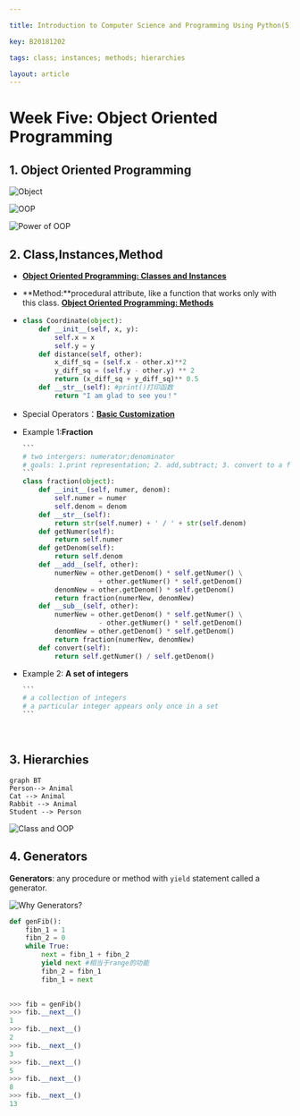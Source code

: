 ```yaml
---

title: Introduction to Computer Science and Programming Using Python(5)

key: B20181202

tags: class; instances; methods; hierarchies

layout: article
---
```


# Week Five: Object Oriented Programming

<!--more-->

## 1. Object Oriented Programming

![Object](https://suntarliarzn-1258316859.cos.ap-chongqing.myqcloud.com/object.jpg)

![OOP](https://suntarliarzn-1258316859.cos.ap-chongqing.myqcloud.com/oop.jpg)

![Power of OOP](https://suntarliarzn-1258316859.cos.ap-chongqing.myqcloud.com/power%20of%20oop.jpg)

## 2. Class,Instances,Method

- [**Object Oriented Programming: Classes and Instances**](https://courses.edx.org/courses/course-v1:MITx+6.00.1x+2T2018/discussion/forum/2208572aadd1aa385ed0023d71714e6fb8a71626/threads/5bb66b9fb41e6e084f000161)

- **Method:**procedural attribute, like a function that works only with this class. [**Object Oriented Programming: Methods**](https://courses.edx.org/courses/course-v1:MITx+6.00.1x+2T2018/discussion/forum/2208572aadd1aa385ed0023d71714e6fb8a71626/threads/5bb66d09fb45b2080c000167)

- ```python
  class Coordinate(object):
      def __init__(self, x, y):
          self.x = x
          self.y = y
      def distance(self, other):
          x_diff_sq = (self.x - other.x)**2
          y_diff_sq = (self.y - other.y) ** 2
          return (x_diff_sq + y_diff_sq)** 0.5
      def __str__(self): #print()打印函数
          return "I am glad to see you！"
  ```

- Special Operators：[**Basic Customization**](https://docs.python.org/3/reference/datamodel.html#basic-customization)

- Example 1:**Fraction**

  ```python
  ​```
  # two intergers: numerator;denominator
  # goals: 1.print representation; 2. add,subtract; 3. convert to a float
  ​```
  class fraction(object):
      def __init__(self, numer, denom):
          self.numer = numer
          self.denom = denom
      def __str__(self):
          return str(self.numer) + ' / ' + str(self.denom)
      def getNumer(self):
          return self.numer
      def getDenom(self):
          return self.denom
      def __add__(self, other):
          numerNew = other.getDenom() * self.getNumer() \
                     + other.getNumer() * self.getDenom()
          denomNew = other.getDenom() * self.getDenom()
          return fraction(numerNew, denomNew)
      def __sub__(self, other):
          numerNew = other.getDenom() * self.getNumer() \
                     - other.getNumer() * self.getDenom()
          denomNew = other.getDenom() * self.getDenom()
          return fraction(numerNew, denomNew)
      def convert(self):
          return self.getNumer() / self.getDenom()
  ```

- Example 2: **A set of integers**

  ```python
  ​```
  # a collection of integers
  # a particular integer appears only once in a set
  ​```
  
  ```



​     

## 3. Hierarchies 

```mermaid
graph BT
Person--> Animal
Cat --> Animal
Rabbit --> Animal
Student --> Person
```

![Class and OOP](https://suntarliarzn-1258316859.cos.ap-chongqing.myqcloud.com/Summary%20of%20class%20and%20oop.jpg)



## 4. Generators

**Generators**: any procedure or method with `yield` statement called a generator.

![Why Generators?](https://suntarliarzn-1258316859.cos.ap-chongqing.myqcloud.com/why%20generator.jpg)

```python
def genFib():
    fibn_1 = 1
    fibn_2 = 0
    while True:
        next = fibn_1 + fibn_2
        yield next #相当于range的功能
        fibn_2 = fibn_1
        fibn_1 = next

        
>>> fib = genFib()
>>> fib.__next__()
1
>>> fib.__next__()
2
>>> fib.__next__()
3
>>> fib.__next__()
5
>>> fib.__next__()
8
>>> fib.__next__()
13
        
```


